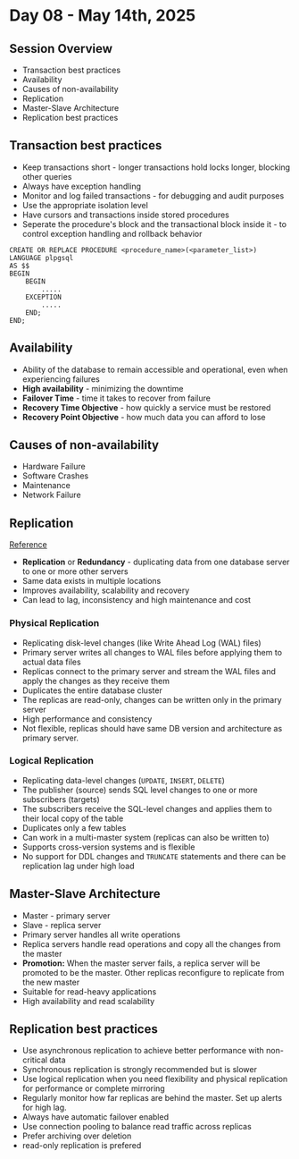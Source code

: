 # Day 08 - May 14th, 2025
## Session Overview
- Transaction best practices
- Availability
- Causes of non-availability
- Replication
- Master-Slave Architecture
- Replication best practices

## Transaction best practices
- Keep transactions short - longer transactions hold locks longer, blocking other queries
- Always have exception handling
- Monitor and log failed transactions - for debugging and audit purposes
- Use the appropriate isolation level
- Have cursors and transactions inside stored procedures
- Seperate the procedure's block and the transactional block inside it - to control exception handling and rollback behavior
```
CREATE OR REPLACE PROCEDURE <procedure_name>(<parameter_list>)
LANGUAGE plpgsql
AS $$
BEGIN
    BEGIN
        .....
    EXCEPTION
        .....
    END;
END;
```

## Availability
- Ability of the database to remain accessible and operational, even when experiencing failures
- **High availability** - minimizing the downtime
- **Failover Time** - time it takes to recover from failure
- **Recovery Time Objective** - how quickly a service must be restored
- **Recovery Point Objective** - how much data you can afford to lose

## Causes of non-availability
- Hardware Failure
- Software Crashes
- Maintenance
- Network Failure

## Replication
[Reference](https://www.postgresql.org/docs/current/runtime-config-replication.html)
- **Replication** or **Redundancy** - duplicating data from one database server to one or more other servers
- Same data exists in multiple locations
- Improves availability, scalability and recovery
- Can lead to lag, inconsistency and high maintenance and cost

### Physical Replication
- Replicating disk-level changes (like Write Ahead Log (WAL) files)
- Primary server writes all changes to WAL files before applying them to actual data files
- Replicas connect to the primary server and stream the WAL files and apply the changes as they receive them
- Duplicates the entire database cluster
- The replicas are read-only, changes can be written only in the primary server
- High performance and consistency
- Not flexible, replicas should have same DB version and architecture as primary server.

### Logical Replication
- Replicating data-level changes (`UPDATE`, `INSERT`, `DELETE`)
- The publisher (source) sends SQL level changes to one or more subscribers (targets)
- The subscribers receive the SQL-level changes and applies them to their local copy of the table
- Duplicates only a few tables
- Can work in a multi-master system (replicas can also be written to)
- Supports cross-version systems and is flexible
- No support for DDL changes and `TRUNCATE` statements and there can be replication lag under high load

## Master-Slave Architecture
- Master - primary server
- Slave - replica server
- Primary server handles all write operations
- Replica servers handle read operations and copy all the changes from the master
- **Promotion:** When the master server fails, a replica server will be promoted to be the master. Other replicas reconfigure to replicate from the new master
- Suitable for read-heavy applications
- High availability and read scalability

## Replication best practices
- Use asynchronous replication to achieve better performance with non-critical data
- Synchronous replication is strongly recommended but is slower
- Use logical replication when you need flexibility and physical replication for performance or complete mirroring
- Regularly monitor how far replicas are behind the master. Set up alerts for high lag.
- Always have automatic failover enabled
- Use connection pooling to balance read traffic across replicas
- Prefer archiving over deletion
- read-only replication is prefered